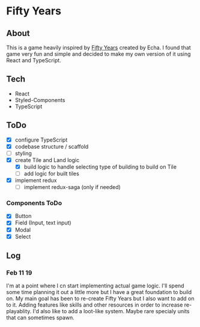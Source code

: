 # Fifty Years

## About

This is a game heavily inspired by [Fifty Years](https://echa.itch.io/) created by Echa. I found that game very fun and simple and decided to make my own version of it using React and TypeScript.

## Tech

- React
- Styled-Components
- TypeScript

## ToDo

- [x] configure TypeScript
- [x] codebase structure / scaffold
- [ ] styling
- [x] create Tile and Land logic
  - [x] build logic to handle selecting type of building to build on Tile
  - [ ] add logic for built tiles
- [x] implement redux
  - [ ] implement redux-saga (only if needed)

### Components ToDo

- [x] Button
- [x] Field (Input, text input)
- [x] Modal
- [x] Select

## Log

### Feb 11 19

I'm at a point where I cn start implementing actual game logic. I'll spend some time planning it out a little more but I have a great foundation to build on. My main goal has been to re-create Fifty Years but I also want to add on to it. Adding features like skills and other resources in order to increase re-playablity. I'd also like to add a loot-like system. Maybe rare specialy units that can sometimes spawn.
